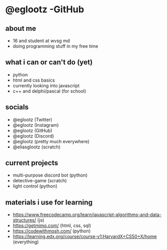 # @eglootz -GitHub

## about me
- 16 and student at wvsg md
- doing programming stuff in my free time

## what i can or can't do (yet)
- python
- html and css basics
- currently looking into javascript
- c++ and delphi/pascal (for school)

## socials
- @eglootz (Twitter)
- @eglootz (Instagram)
- @eglootz (GitHub)
- @eglootz (Discord)
- @eglootz (pretty much everywhere)
- @eliasglootz (scratch)

## current projects
- multi-purpose discord bot (python)
- detective-game (scratch)
- light control (python)

## materials i use for learning
- https://www.freecodecamp.org/learn/javascript-algorithms-and-data-structures/ (js)
- https://getmimo.com/ (html, css, sql)
- https://codewithmosh.com/ (python)
- https://learning.edx.org/course/course-v1:HarvardX+CS50+X/home (everything)
